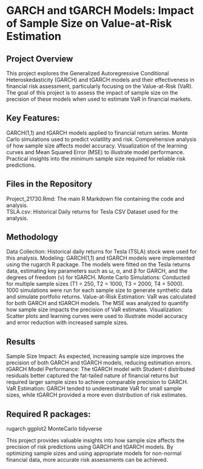 # GARCH and tGARCH Models: Impact of Sample Size on Value-at-Risk Estimation

## Project Overview

This project explores the Generalized Autoregressive Conditional Heteroskedasticity (GARCH) and tGARCH models and their effectiveness in financial risk assessment, particularly focusing on the Value-at-Risk (VaR). The goal of this project is to assess the impact of sample size on the precision of these models when used to estimate VaR in financial markets.

## Key Features:
GARCH(1,1) and tGARCH models applied to financial return series.
Monte Carlo simulations used to predict volatility and risk.
Comprehensive analysis of how sample size affects model accuracy.
Visualization of the learning curves and Mean Squared Error (MSE) to illustrate model performance.
Practical insights into the minimum sample size required for reliable risk predictions.

## Files in the Repository

Project_21730.Rmd: The main R Markdown file containing the code and analysis. \
TSLA.csv: Historical Daily returns for Tesla CSV Dataset used for the analysis.  

## Methodology

Data Collection: Historical daily returns for Tesla (TSLA) stock were used for this analysis.
Modeling:
GARCH(1,1) and tGARCH models were implemented using the rugarch R package.
The models were fitted on the Tesla returns data, estimating key parameters such as ω, α, and β for GARCH, and the degrees of freedom (ν) for tGARCH.
Monte Carlo Simulations:
Conducted for multiple sample sizes (T1 = 250, T2 = 1000, T3 = 2000, T4 = 5000).
1000 simulations were run for each sample size to generate synthetic data and simulate portfolio returns.
Value-at-Risk Estimation:
VaR was calculated for both GARCH and tGARCH models.
The MSE was analyzed to quantify how sample size impacts the precision of VaR estimates.
Visualization:
Scatter plots and learning curves were used to illustrate model accuracy and error reduction with increased sample sizes.
## Results

Sample Size Impact: As expected, increasing sample size improves the precision of both GARCH and tGARCH models, reducing estimation errors.
tGARCH Model Performance: The tGARCH model with Student-t distributed residuals better captured the fat-tailed nature of financial returns but required larger sample sizes to achieve comparable precision to GARCH.
VaR Estimation: GARCH tended to underestimate VaR for small sample sizes, while tGARCH provided a more even distribution of risk estimates.

## Required R packages:
rugarch
ggplot2
MonteCarlo
tidyverse


This project provides valuable insights into how sample size affects the precision of risk predictions using GARCH and tGARCH models. By optimizing sample sizes and using appropriate models for non-normal financial data, more accurate risk assessments can be achieved.
